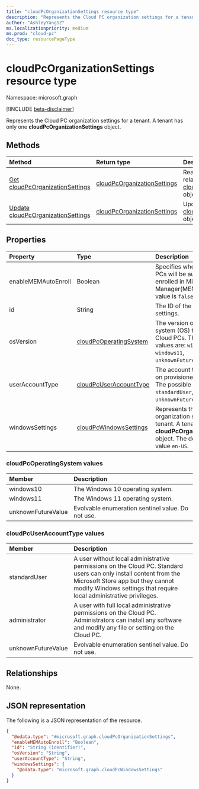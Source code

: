 ```yaml
---
title: "cloudPcOrganizationSettings resource type"
description: "Represents the Cloud PC organization settings for a tenant."
author: "AshleyYangSZ"
ms.localizationpriority: medium
ms.prod: "cloud-pc"
doc_type: resourcePageType
---
```


# cloudPcOrganizationSettings resource type

Namespace: microsoft.graph

[!INCLUDE [beta-disclaimer](../../includes/beta-disclaimer.md)]

Represents the Cloud PC organization settings for a tenant. A tenant has only one **cloudPcOrganizationSettings** object.

## Methods
|Method|Return type|Description|
|:---|:---|:---|
|[Get cloudPcOrganizationSettings](../api/cloudpcorganizationsettings-get.md)|[cloudPcOrganizationSettings](../resources/cloudpcorganizationsettings.md)|Read the properties and relationships of a [cloudPcOrganizationSettings](../resources/cloudpcorganizationsettings.md) object.|
|[Update cloudPcOrganizationSettings](../api/cloudpcorganizationsettings-update.md)|[cloudPcOrganizationSettings](../resources/cloudpcorganizationsettings.md)|Update the properties of a [cloudPcOrganizationSettings](../resources/cloudpcorganizationsettings.md) object.|

## Properties
|Property|Type|Description|
|:---|:---|:---|
|enableMEMAutoEnroll|Boolean|Specifies whether new Cloud PCs will be automatically enrolled in Microsoft Endpoint Manager(MEM). The default value is `false`.|
|id|String|The ID of the organization settings.|
|osVersion|[cloudPcOperatingSystem](#cloudpcoperatingsystem-values)|The version of the operating system (OS) to provision on Cloud PCs. The possible values are: `windows10`, `windows11`, `unknownFutureValue`.|
|userAccountType|[cloudPcUserAccountType](#cloudpcuseraccounttype-values)|The account type of the user on provisioned Cloud PCs. The possible values are: `standardUser`, `administrator`, `unknownFutureValue`.|
|windowsSettings|[cloudPcWindowsSettings](../resources/cloudpcwindowssettings.md)|Represents the Cloud PC organization settings for a tenant. A tenant has only one **cloudPcOrganizationSettings** object. The default language value `en-US`.|

### cloudPcOperatingSystem values

|Member|Description|
|:---|:---|
|windows10|The Windows 10 operating system.|
|windows11|The Windows 11 operating system.|
|unknownFutureValue|Evolvable enumeration sentinel value. Do not use.|

### cloudPcUserAccountType values

|Member|Description|
|:---|:---|
|standardUser|A user without local administrative permissions on the Cloud PC. Standard users can only install content from the Microsoft Store app but they cannot modify Windows settings that require local administrative privileges.|
|administrator|A user with full local administrative permissions on the Cloud PC. Administrators can install any software and modify any file or setting on the Cloud PC.|
|unknownFutureValue|Evolvable enumeration sentinel value. Do not use.|

## Relationships
None.

## JSON representation
The following is a JSON representation of the resource.
<!-- {
  "blockType": "resource",
  "keyProperty": "id",
  "@odata.type": "microsoft.graph.cloudPcOrganizationSettings",
  "openType": false
}
-->
``` json
{
  "@odata.type": "#microsoft.graph.cloudPcOrganizationSettings",
  "enableMEMAutoEnroll": "Boolean",
  "id": "String (identifier)",
  "osVersion": "String",
  "userAccountType": "String",
  "windowsSettings": {
    "@odata.type": "microsoft.graph.cloudPcWindowsSettings"
  }
}
```
